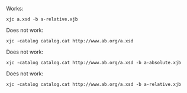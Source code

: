 Works:

```
xjc a.xsd -b a-relative.xjb
```

Does not work:

```
xjc -catalog catalog.cat http://www.ab.org/a.xsd 
```

Does not work:

```
xjc -catalog catalog.cat http://www.ab.org/a.xsd -b a-absolute.xjb
```

Does not work:

```
xjc -catalog catalog.cat http://www.ab.org/a.xsd -b a-relative.xjb
```